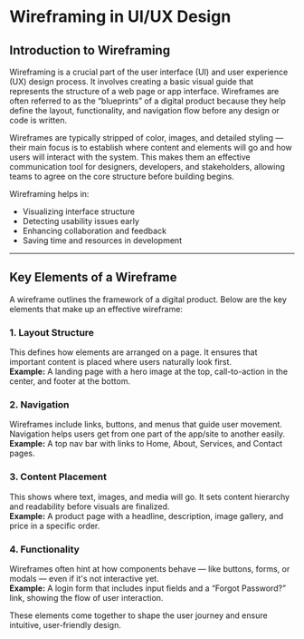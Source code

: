 # Wireframing in UI/UX Design

## Introduction to Wireframing

Wireframing is a crucial part of the user interface (UI) and user experience (UX) design process. It involves creating a basic visual guide that represents the structure of a web page or app interface. Wireframes are often referred to as the “blueprints” of a digital product because they help define the layout, functionality, and navigation flow before any design or code is written.

Wireframes are typically stripped of color, images, and detailed styling — their main focus is to establish where content and elements will go and how users will interact with the system. This makes them an effective communication tool for designers, developers, and stakeholders, allowing teams to agree on the core structure before building begins.

Wireframing helps in:

- Visualizing interface structure
- Detecting usability issues early
- Enhancing collaboration and feedback
- Saving time and resources in development
---

## Key Elements of a Wireframe

A wireframe outlines the framework of a digital product. Below are the key elements that make up an effective wireframe:

### 1. Layout Structure
This defines how elements are arranged on a page. It ensures that important content is placed where users naturally look first.  
**Example:** A landing page with a hero image at the top, call-to-action in the center, and footer at the bottom.

### 2. Navigation
Wireframes include links, buttons, and menus that guide user movement. Navigation helps users get from one part of the app/site to another easily.  
**Example:** A top nav bar with links to Home, About, Services, and Contact pages.

### 3. Content Placement
This shows where text, images, and media will go. It sets content hierarchy and readability before visuals are finalized.  
**Example:** A product page with a headline, description, image gallery, and price in a specific order.

### 4. Functionality
Wireframes often hint at how components behave — like buttons, forms, or modals — even if it's not interactive yet.  
**Example:** A login form that includes input fields and a “Forgot Password?” link, showing the flow of user interaction.

These elements come together to shape the user journey and ensure intuitive, user-friendly design.
